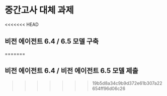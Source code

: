 # 중간고사 대체 과제
<<<<<<< HEAD
## 비전 에이전트 6.4 / 6.5 모델 구축
=======
## 비전 에이전트 6.4 / 비전 에이전트 6.5 모델 제출
>>>>>>> 19b5d8a34c9b9d372e61b307a22654ff96d06c26
